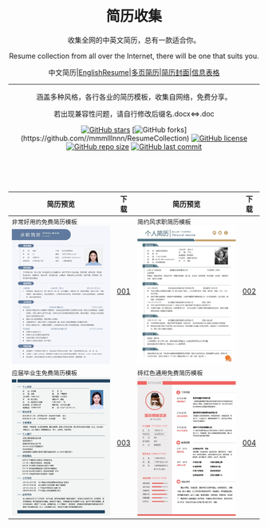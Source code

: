 <div align="center">
<h1>简历收集</h1>

收集全网的中英文简历，总有一款适合你。

Resume collection from all over the Internet, there will be one that suits you.

中文简历|[EnglishResume]()|[多页简历]()|[简历封面]()|[信息表格]()

---
<p align="center">
涵盖多种风格，各行各业的简历模板，收集自网络，免费分享。
<br></p>
若出现兼容性问题，请自行修改后缀名.docx<=>.doc


[![GitHub stars](https://img.shields.io/github/stars/mmmlllnnn/ResumeCollection.svg?style=popout-square)](https://github.com/mmmlllnnn/ResumeCollection)
[![GitHub forks](https://img.shields.io/github/forks/mmmlllnnn/ResumeCollection.svg?)](https://github.com//mmmlllnnn/ResumeCollection)
[![GitHub license](https://img.shields.io/github/license/mmmlllnnn/ResumeCollection.svg)](https://github.com/mmmlllnnn/ResumeCollection)
[![GitHub repo size](https://img.shields.io/github/repo-size/mmmlllnnn/ResumeCollection.svg)](https://github.com/mmmlllnnn/ResumeCollection)
[![GitHub last commit](https://img.shields.io/github/last-commit/mmmlllnnn/ResumeCollection.svg)](https://github.com/mmmlllnnn/ResumeCollection)
<br>
<br>
<br>
<br>
<br>


| 简历预览 | 下载 | 简历预览 | 下载 |
| ---- | ---- | ---- | ---- | 
|`非常好用的免费简历模板`![001](./1.中文简历/001/001.jpg)|[001](./1.中文简历/001/)|`简约风求职简历模板`![002](./1.中文简历/002/002.jpg)|[002](./1.中文简历/002/)| 
|`应届毕业生免费简历模板`![003](./1.中文简历/003/003.jpg)|[003](./1.中文简历/003/)|`砖红色通用免费简历模板`![004](./1.中文简历/004/004.jpg)|[004](./1.中文简历/004/)|  

